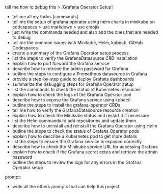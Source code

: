 tell me how to debug this > [Grafana Operator Setup]

- tell me all my todos [commands]
- tell me the setup of grafana operator using helm charts in minikube on codespaces > use markdown > use emojis
- just write the commands needed and also add the ones that are needed to debug
- tell me the common issues with Minikube, Helm, kubectl, GitHub Codespaces
- create a summary of the Grafana Operator setup process
- list the steps to verify the GrafanaDatasource CRD installation
- explain how to port forward the Grafana service
- describe how to retrieve the admin password for Grafana
- outline the steps to configure a Prometheus datasource in Grafana
- provide a step-by-step guide to deploy Grafana dashboards
- summarize the debugging steps for Grafana Operator setup
- list the commands to check the status of Kubernetes resources
- explain how to check the logs of the Grafana Operator pod
- describe how to expose the Grafana service using kubectl
- outline the steps to install the grafana-operator CRDs
- tell me how to verify the GrafanaDatasource resource creation
- explain how to check the Minikube status and restart it if necessary
- list the Helm commands to add repositories and update them
- describe how to uninstall and reinstall the Grafana Operator using Helm
- outline the steps to check the status of Grafana Operator pods
- explain how to describe a Kubernetes pod to get more details
- list the steps to ensure the Grafana service is exposed correctly
- describe how to check the Minikube service URL for accessing Grafana
- explain how to check if the Grafana secret exists and retrieve the admin password
- outline the steps to review the logs for any errors in the Grafana Operator setup

prompt:
- write all the others prompts that can help this project